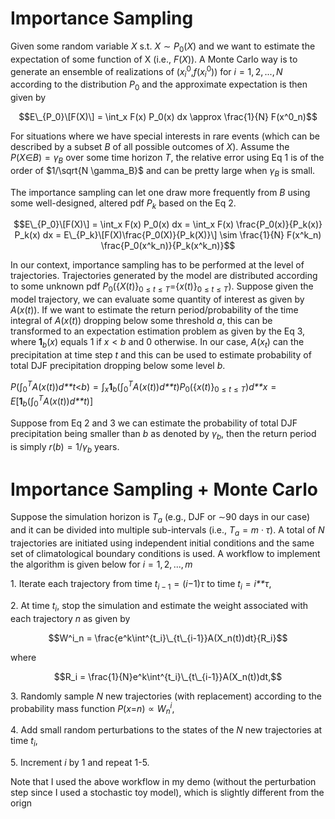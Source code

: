 # Importance Sampling

Given some random variable *X* s.t. *X* ∼ *P*<sub>0</sub>(*X*) and we
want to estimate the expectation of some function of X (i.e., *F*(*X*)).
A Monte Carlo way is to generate an ensemble of realizations of
(*x*<sub>*i*</sub><sup>0</sup>,*f*(*x*<sub>*i*</sub><sup>0</sup>)) for
*i* = 1, 2, ..., *N* according to the distribution *P*<sub>0</sub> and
the approximate expectation is then given by

$$E\_{P_0}\[F(X)\] = \int_x F(x) P_0(x) dx \approx \frac{1}{N} F(x^0_n)$$

For situations where we have special interests in rare events (which can
be described by a subset *B* of all possible outcomes of *X*). Assume
the *P*(*X*∈*B*) = *γ*<sub>*B*</sub> over some time horizon *T*, the
relative error using Eq 1 is of the order of $1/\sqrt{N \gamma_B}$ and
can be pretty large when *γ*<sub>*B*</sub> is small.

The importance sampling can let one draw more frequently from *B* using
some well-designed, altered pdf *P*<sub>*k*</sub> based on the Eq 2.

$$E\_{P_0}\[F(X)\] = \int_x F(x) P_0(x) dx = \int_x F(x) \frac{P_0(x)}{P_k(x)} P_k(x) dx = E\_{P_k}\[F(X)\frac{P_0(X)}{P_k(X)}\] \sim \frac{1}{N} F(x^k_n) \frac{P_0(x^k_n)}{P_k(x^k_n)}$$

In our context, importance sampling has to be performed at the level of
trajectories. Trajectories generated by the model are distributed
according to some unknown pdf
*P*<sub>0</sub>({*X*(*t*)}<sub>0 ≤ *t* ≤ *T*</sub>={*x*(*t*)}<sub>0 ≤ *t* ≤ *T*</sub>).
Suppose given the model trajectory, we can evaluate some quantity of
interest as given by *A*(*x*(*t*)). If we want to estimate the return
period/probability of the time integral of *A*(*x*(*t*)) dropping below
some threshold *a*, this can be transformed to an expectation estimation
problem as given by the Eq 3, where **1**<sub>*b*</sub>(*x*) equals 1 if
*x* \< *b* and 0 otherwise. In our case, *A*(*x*<sub>*t*</sub>) can the
precipitation at time step *t* and this can be used to estimate
probability of total DJF precipitation dropping below some level *b*.

*P*(∫<sub>0</sub><sup>*T*</sup>*A*(*x*(*t*))*d**t*\<*b*) = ∫<sub>*x*</sub>**1**<sub>*b*</sub>(∫<sub>0</sub><sup>*T*</sup>*A*(*x*(*t*))*d**t*)*P*<sub>0</sub>({*x*(*t*)}<sub>0 ≤ *t* ≤ *T*</sub>)*d**x* = *E*\[**1**<sub>*b*</sub>(∫<sub>0</sub><sup>*T*</sup>*A*(*x*(*t*))*d**t*)\]

Suppose from Eq 2 and 3 we can estimate the probability of total DJF
precipitation being smaller than *b* as denoted by *γ*<sub>*b*</sub>,
then the return period is simply *r*(*b*) = 1/*γ*<sub>*b*</sub> years.

# Importance Sampling + Monte Carlo

Suppose the simulation horizon is *T*<sub>*a*</sub> (e.g., DJF or
∼<!-- -->90 days in our case) and it can be divided into multiple
sub-intervals (i.e., *T*<sub>*a*</sub> = *m* ⋅ *τ*). A total of *N*
trajectories are initiated using independent initial conditions and the
same set of climatological boundary conditions is used. A workflow to
implement the algorithm is given below for *i* = 1, 2, ..., *m*

1\. Iterate each trajectory from time *t*<sub>*i* − 1</sub> = (*i*−1)*τ*
to time *t*<sub>*i*</sub> = *i**τ*,

2\. At time *t*<sub>*i*</sub>, stop the simulation and estimate the
weight associated with each trajectory *n* as given by

$$W^i_n = \frac{e^k\int^{t_i}\_{t\_{i-1}}A(X_n(t))dt}{R_i}$$

where

$$R_i = \frac{1}{N}e^k\int^{t_i}\_{t\_{i-1}}A(X_n(t))dt,$$

3\. Randomly sample *N* new trajectories (with replacement) according to
the probability mass function
*P*(*x*=*n*) ∝ *W*<sub>*n*</sub><sup>*i*</sup>,

4\. Add small random perturbations to the states of the *N* new
trajectories at time *t*<sub>*i*</sub>,

5\. Increment *i* by 1 and repeat 1-5.

Note that I used the above workflow in my demo (without the perturbation
step since I used a stochastic toy model), which is slightly different
from the orign
